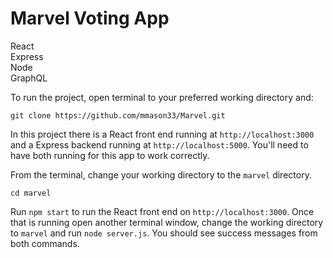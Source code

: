 # Marvel Voting App

React<br>
Express<br>
Node<br>
GraphQL<br>

To run the project, open terminal to your preferred working directory and:

```
git clone https://github.com/mmason33/Marvel.git
```

In this project there is a React front end running at `http://localhost:3000` and a Express backend running at `http://localhost:5000`. You'll need to have both running for this app to work correctly.

From the terminal, change your working directory to the `marvel` directory.
```
cd marvel
```

Run `npm start` to run the React front end on `http://localhost:3000`. Once that is running open another terminal window, change the working directory to `marvel` and run `node server.js`. You should see success messages from both commands.
